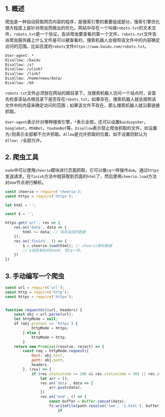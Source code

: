 ## 1. 概述

爬虫是一种自动获取网页内容的程序，是搜索引擎的重要组成部分，搜索引擎优化很大程度上是针对爬虫而做出的优化。网站中存在一个叫做```robots.txt```的文本文件，```robots.txt```是一个协议，告诉爬虫要查看的第一个文件，```robots.txt```文件告诉爬虫服务器上什么文件是可以被查看的，搜索机器人会按照该文件中的内容确定访问的范围。比如百度的```robots```文件```https://www.baidu.com/robots.txt```。

```txt
User-agent: *
Disallow: /baidu
Disallow: /s?
Disallow: /ulink?
Disallow: /link?
Disallow: /home/news/data/
Disallow: /bh
```

```robots.txt```文件必须放在网站的跟目录下，当搜索机器人访问一个站点时，会首先检查该站点根目录下是否存在```robots.txt```，如果存在，搜索机器人就会按照该文件中的内容来确定访问的范围；如果该文件不存在，那么搜索机器人就沿着链接抓取。

```User-agent```表示针对哪种搜索引擎，```*```表示全部，还可以设置```Baiduspider```，```Googlebot```，```MSNBot```，```YoudaoBot```等。```Disallow```表示禁止爬虫抓取的文件。如设置为```/```则表示全部都不允许抓取。```Allow```是允许抓取的位置，如不设置则默认为```Allow: /```全部允许。

## 2. 爬虫工具

```node```中可以使用```cheerio```模块进行页面抓取，它可以像```jq```一样操作```dom```。通过```https```发送请求。在```finish```方法中就获取到页面的```html```了，然后使用```cheerio.load```方法对```dom```节点进行解析。

```js
const cheerio = require('cheerio');
const https = require('https');

let html = '';

const $ = '';

https.get('url', res => {
    res.on('data', data => {
        html += data; // 保存返回的数据
    });
    res.on('finish', () => {
        $ = cheerio.load(html); // cheerio解析数据
        // $就是拿到的dom树, 想jq一样。
    })
})
```

## 3. 手动编写一个爬虫

```js
const url = require('url');
const http = require('http');
const https = require('https');


function requestUrl(url, headers) {
    const obj = url.parse(url);
    let httpMode = null;
    if (obj.protool == 'https') {
            httpMode = https;
        } else {
            httpMode = http;
        }
    return new Promise((resolve, reject) => {
        const req = httpMode.request({
            host: obj.host,
            path: obj.path,
            headers,
        }, (res) => {
            if (res.statusCode >= 200 && res.statusCode < 300 || res.statusCode === 304) {
                let arr = [];
                res.on('data', data => {
                    arr.push(data);
                })
                res.on('end', () => {
                    const buffer = Buffer.concat(data);
                    fs.writeFile(path.resolve('tem', '1.html'), buffer, err => {
                        if